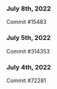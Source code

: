 ### July 8th, 2022

Commit #15483

### July 5th, 2022

Commit #314353


### July 4th, 2022

Commit #72281
